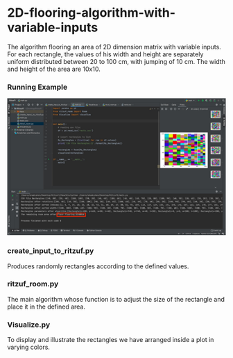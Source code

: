 # 2D-flooring-algorithm-with-variable-inputs
The algorithm flooring an area of 2D dimension matrix with variable inputs. For each rectangle, the values of his width and height are separately uniform distributed between 20 to 100 cm, with jumping of 10 cm. The width and height of the area are 10x10.  



<h3>Running Example</h3>
<img src="Images/Output.jpeg" width="1000px">


<p>
<h3>create_input_to_ritzuf.py</h3>
Produces randomly rectangles according to the defined values.
</p>

<h3>ritzuf_room.py</h3>
The main algorithm whose function is to adjust the size of the rectangle and place it in the defined area.

<h3>Visualize.py</h3>
To display and illustrate the rectangles we have arranged inside a plot in varying colors.
